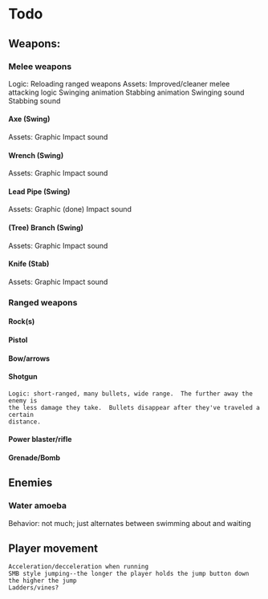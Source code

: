 # Todo

## Weapons:
### Melee weapons
Logic:
	Reloading ranged weapons
Assets:
	Improved/cleaner melee attacking logic
	Swinging animation
	Stabbing animation
	Swinging sound
	Stabbing sound

#### Axe (Swing)
Assets:
	Graphic
	Impact sound

#### Wrench (Swing)
Assets:
	Graphic
	Impact sound

#### Lead Pipe (Swing)
Assets:
	Graphic (done)
	Impact sound

#### (Tree) Branch (Swing)
Assets:
	Graphic
	Impact sound

#### Knife (Stab)
Assets:
	Graphic
	Impact sound

### Ranged weapons

#### Rock(s)
#### Pistol
#### Bow/arrows
#### Shotgun
	Logic: short-ranged, many bullets, wide range.  The further away the enemy is
	the less damage they take.  Bullets disappear after they've traveled a certain
	distance.

#### Power blaster/rifle
#### Grenade/Bomb

## Enemies
### Water amoeba
Behavior: not much; just alternates between swimming about and waiting

## Player movement

	Acceleration/decceleration when running
	SMB style jumping--the longer the player holds the jump button down the higher the jump
	Ladders/vines?

